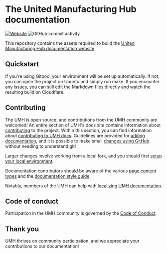 # The United Manufacturing Hub documentation

[![Website][badge-website]](https://umh.docs.umh.app)
![GitHub commit activity][badge-commit-activity]

This repository contains the assets required to build the [United Manufacturing Hub documentation website](https://umh.docs.umh.app).

## Quickstart

If you're using Gitpod, your environment will be set up automatically. If not, you can open the project on Ubuntu and simply run make. If you encounter any issues, you can still edit the Markdown files directly and watch the resulting build on Cloudflare.

## Contributing

The UMH is open source, and contributions from the UMH community are welcomed! An entire section of UMH's docs site contains information about [contributing](https://umh.docs.umh.app/docs/development/contribute/) to the project. Within this section, you can find information about [contributing to UMH docs](https://umh.docs.umh.app/docs/development/contribute/documentation/). Guidelines are provided for [adding documentation](https://umh.docs.umh.app/docs/development/contribute/new-content/add-documentation/), and it is possible to make small [changes using GitHub](https://umh.docs.umh.app/docs/development/contribute/new-content/add-documentation/#changes-using-github) without needing to understand git!

Larger changes involve working from a local fork, and you should first [setup your local environment](https://umh.docs.umh.app/docs/development/contribute/documentation/setup-environment/).

Documentation contributors should be aware of the various [page content types](https://umh.docs.umh.app/docs/development/contribute/documentation/style/page-content-types/) and the [documentation style guide](https://umh.docs.umh.app/docs/development/contribute/documentation/style/style-guide/).

Notably, members of the UMH can help with [localizing UMH documentation](https://umh.docs.umh.app/docs/development/contribute/documentation/localization/).

## Code of conduct

Participation in the UMH community is governed by the [Code of Conduct](.github/CODE_OF_CONDUCT.md).

## Thank you

UMH thrives on community participation, and we appreciate your contributions to our documentation!

<!-- definitions -->

[badge-website]: https://img.shields.io/website?up_message=online&url=https%3A%2F%2Fumh.docs.umh.app%2Fdocs%2F
[badge-commit-activity]: https://img.shields.io/github/commit-activity/m/united-manufacturing-hub/umh.docs.umh.app
